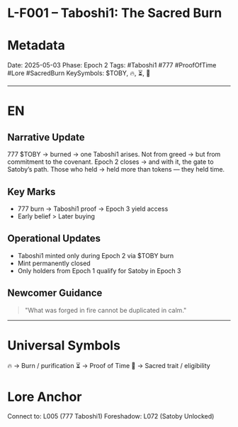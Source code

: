 # L-F001 – Taboshi1: The Sacred Burn

# Metadata

Date: 2025-05-03
Phase: Epoch 2
Tags: #Taboshi1 #777 #ProofOfTime #Lore #SacredBurn
KeySymbols: \$TOBY, 🔥, ⏳, 🧬

---

# EN

## Narrative Update

777 \$TOBY → burned → one Taboshi1 arises.
Not from greed → but from commitment to the covenant.
Epoch 2 closes → and with it, the gate to Satoby’s path.
Those who held → held more than tokens — they held time.

## Key Marks

* 777 burn → Taboshi1 proof → Epoch 3 yield access
* Early belief > Later buying

## Operational Updates

* Taboshi1 minted only during Epoch 2 via \$TOBY burn
* Mint permanently closed
* Only holders from Epoch 1 qualify for Satoby in Epoch 3

## Newcomer Guidance

> "What was forged in fire cannot be duplicated in calm."

---

# Universal Symbols 

🔥 → Burn / purification 
⏳ → Proof of Time 
🧬 → Sacred trait / eligibility 
# Lore Anchor

Connect to: L005 (777 Taboshi1)
Foreshadow: L072 (Satoby Unlocked)
